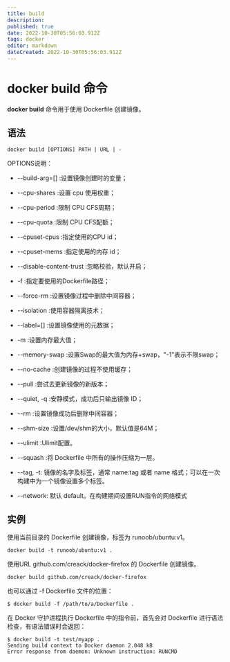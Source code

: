 ```yaml
---
title: build
description: 
published: true
date: 2022-10-30T05:56:03.912Z
tags: docker
editor: markdown
dateCreated: 2022-10-30T05:56:03.912Z
---
```


# docker build 命令

**docker build** 命令用于使用 Dockerfile 创建镜像。

## 语法
```
docker build [OPTIONS] PATH | URL | -
```

OPTIONS说明：

- --build-arg=[] :设置镜像创建时的变量；

- --cpu-shares :设置 cpu 使用权重；

- --cpu-period :限制 CPU CFS周期；

- --cpu-quota :限制 CPU CFS配额；

- --cpuset-cpus :指定使用的CPU id；

- --cpuset-mems :指定使用的内存 id；

- --disable-content-trust :忽略校验，默认开启；

- -f :指定要使用的Dockerfile路径；

- --force-rm :设置镜像过程中删除中间容器；

- --isolation :使用容器隔离技术；

- --label=[] :设置镜像使用的元数据；

- -m :设置内存最大值；

- --memory-swap :设置Swap的最大值为内存+swap，"-1"表示不限swap；

- --no-cache :创建镜像的过程不使用缓存；

- --pull :尝试去更新镜像的新版本；

- --quiet, -q :安静模式，成功后只输出镜像 ID；

- --rm :设置镜像成功后删除中间容器；

- --shm-size :设置/dev/shm的大小，默认值是64M；

- --ulimit :Ulimit配置。

- --squash :将 Dockerfile 中所有的操作压缩为一层。

- --tag, -t: 镜像的名字及标签，通常 name:tag 或者 name 格式；可以在一次构建中为一个镜像设置多个标签。

- --network: 默认 default。在构建期间设置RUN指令的网络模式

## 实例
使用当前目录的 Dockerfile 创建镜像，标签为 runoob/ubuntu:v1。
```
docker build -t runoob/ubuntu:v1 . 
```

使用URL github.com/creack/docker-firefox 的 Dockerfile 创建镜像。
```
docker build github.com/creack/docker-firefox
```

也可以通过 -f Dockerfile 文件的位置：
```
$ docker build -f /path/to/a/Dockerfile .
```
在 Docker 守护进程执行 Dockerfile 中的指令前，首先会对 Dockerfile 进行语法检查，有语法错误时会返回：
```
$ docker build -t test/myapp .
Sending build context to Docker daemon 2.048 kB
Error response from daemon: Unknown instruction: RUNCMD
```
